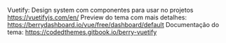 Vuetify: Design system com componentes para usar no projetos https://vuetifyjs.com/en/
Preview do tema com mais detalhes: https://berrydashboard.io/vue/free/dashboard/default
Documentação do tema: https://codedthemes.gitbook.io/berry-vuetify
